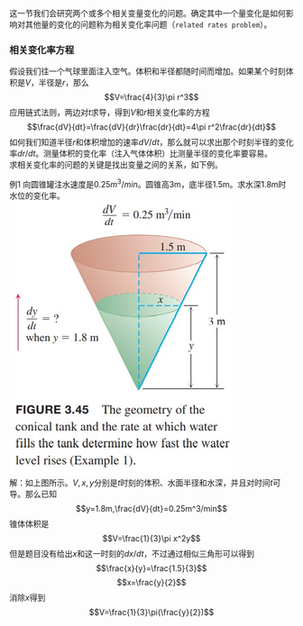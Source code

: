 这一节我们会研究两个或多个相关变量变化的问题。确定其中一个量变化是如何影响对其他量的变化的问题称为相关变化率问题（`related rates problem`）。

### 相关变化率方程
假设我们往一个气球里面注入空气。体积和半径都随时间而增加。如果某个时刻体积是$V$，半径是$r$，那么
$$V=\frac{4}{3}\pi r^3$$
应用链式法则，两边对$t$求导，得到$V$和$r$相关变化率的方程
$$\frac{dV}{dt}=\frac{dV}{dr}\frac{dr}{dt}=4\pi r^2\frac{dr}{dt}$$
如何我们知道半径$r$和体积增加的速率$dV/dt$，那么就可以求出那个时刻半径的变化率$dr/dt$。测量体积的变化率（注入气体体积）比测量半径的变化率要容易。  
求相关变化率的问题的关键是找出变量之间的关系，如下例。

例1 向圆锥罐注水速度是$0.25m^3/min$。圆锥高3m，底半径1.5m。求水深1.8m时水位的变化率。  
![](100.010.jpg)  
解：如上图所示。$V,x,y$分别是$t$时刻的体积、水面半径和水深，并且对时间$t$可导。那么已知
$$y=1.8m,\frac{dV}{dt}=0.25m^3/min$$
锥体体积是
$$V=\frac{1}{3}\pi x^2y$$
但是题目没有给出$x$和这一时刻的$dx/dt$，不过通过相似三角形可以得到
$$\frac{x}{y}=\frac{1.5}{3}$$
$$x=\frac{y}{2}$$
消除$x$得到
$$V=\frac{1}{3}\pi(\frac{y}{2})$$
